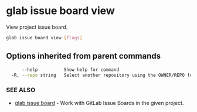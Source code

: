 # glab issue board view

View project issue board.

```bash
glab issue board view [flags]
```

## Options inherited from parent commands

```bash
      --help          Show help for command
  -R, --repo string   Select another repository using the OWNER/REPO format or the project ID. Supports group namespaces
```

### SEE ALSO

* [glab issue board](issue/board)  - Work with GitLab Issue Boards in the given project.

